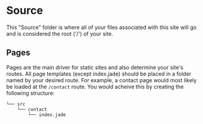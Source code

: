# Source

This "Source" folder is where all of your files associated with this site will go
and is considered the root ('/') of your site.

## Pages

Pages are the main driver for static sites and also determine your site's routes.
All page templates (except index.jade) should be placed in a folder named by your desired route.
For example, a contact page would most likely be loaded at the `/contact` route.
You would acheive this by creating the following structure:

```
└── src
    └── contact
        └── index.jade
```